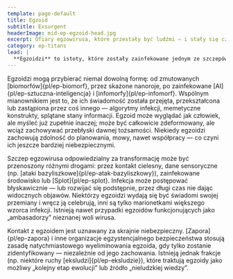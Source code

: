 ```yaml
---
template: page-default
title: Egzoid
subtitle: Exsurgent
headerImage: mid-ep-egzoid-head.jpg
excerpt: Ofiary egzowirusa, które przestały być ludźmi — i stały się czymś obcym.
category: ep-titans
lead: |
  **Egzoidzi** to istoty, które zostały zainfekowane jednym ze szczepów [egzowirusa]{pl/ep-egzowirus} — obcego, samoewoluującego patogenu informacyjno-biologicznego, związanego z [TITAN-ami]{pl/ep-titans}. W wyniku tej infekcji przeszli radykalną transformację cielesną, umysłową lub informacyjną, stając się bytami o zmienionej biologii, zachowaniu, strukturze poznawczej, a często także celach i motywacjach. Egzoid nie jest już tym, kim był — to istota wypaczona przez wirus, często całkowicie obca i wroga wobec transludzkości.
---
```

Egzoidzi mogą przybierać niemal dowolną formę: od zmutowanych [biomorfów]{pl/ep-biomorf}, przez skażone nanoroje, po zainfekowane [AI]{pl/ep-sztuczna-inteligencja} i [infomorfy]{pl/ep-infomorf}. Wspólnym mianownikiem jest to, że ich świadomość została przejęta, przekształcona lub zastąpiona przez coś innego — algorytmy infekcji, memetyczne konstrukty, splątane stany informacji. Egzoid może wyglądać jak człowiek, ale myśleć już zupełnie inaczej; może być całkowicie zdeformowany, ale wciąż zachowywać przebłyski dawnej tożsamości. Niekiedy egzoidzi zachowują zdolność do planowania, mowy, nawet współpracy — co czyni ich jeszcze bardziej niebezpiecznymi.

Szczep egzowirusa odpowiedzialny za transformację może być przenoszony różnymi drogami: przez kontakt cielesny, dane sensoryczne (np. [ataki bazyliszkowe]{pl/ep-atak-bazyliszkowy}), zainfekowane środowisko lub [Splot]{pl/ep-splot}. Infekcja może postępować błyskawicznie — lub rozwijać się podstępnie, przez długi czas nie dając widocznych objawów. Niektórzy egzoidzi wydają się być świadomi swojej przemiany i wręcz ją celebrują, inni są tylko marionetkami większego wzorca infekcji. Istnieją nawet przypadki egzoidów funkcjonujących jako „ambasadorzy” nieznanej woli wirusa.

Kontakt z egzoidem jest uznawany za skrajnie niebezpieczny. [Zapora]{pl/ep-zapora} i inne organizacje egzystencjalnego bezpieczeństwa stosują zasadę natychmiastowego wyeliminowania egzoida, gdy tylko zostanie zidentyfikowany — niezależnie od jego zachowania. Istnieją jednak frakcje (np. niektóre ruchy [eksludzi]{pl/ep-eksludzie}), które traktują egzoidy jako możliwy „kolejny etap ewolucji” lub źródło „nieludzkiej wiedzy”.
